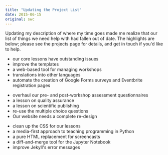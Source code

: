 ```yaml
---
title: "Updating the Project List"
date: 2015-06-15
original: swc
---
```

<p>
  Updating my description of
  where my time goes
  made me realize that our list of
  things we need help with
  had fallen out of date.
  The highlights are below;
  please see the projects page for details,
  and get in touch if you'd like to help.
</p>
<div class="row">
  <div class="col-sm-4">
    <ul>
      <li>our core lessons have outstanding issues</li>
      <li>improve the templates</li>
      <li>a web-based tool for managing workshops</li>
      <li>translations into other languages</li>
      <li>automate the creation of Google Forms surveys and Eventbrite registration pages</li>
    </ul>
  </div>
  <div class="col-sm-4">
    <ul>
      <li>overhaul our pre- and post-workshop assessment questionnaires</li>
      <li>a lesson on quality assurance</li>
      <li>a lesson on scientific publishing</li>
      <li>re-use the multiple choice questions</li>
      <li>Our website needs a complete re-design</li>
    </ul>
  </div>
  <div class="col-sm-4">
    <ul>
      <li>clean up the CSS for our lessons</li>
      <li>a media-first approach to teaching programming in Python</li>
      <li>a pure HTML replacement for screencasts</li>
      <li>a diff-and-merge tool for the Jupyter Notebook</li>
      <li>improve Jekyll's error messages</li>
    </ul>
  </div>
</div>
